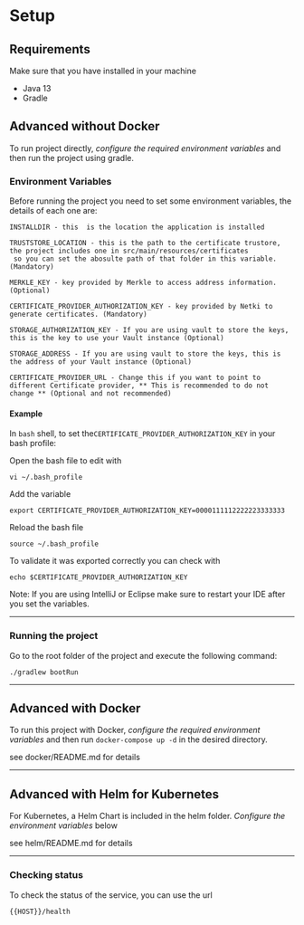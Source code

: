 # Setup

## Requirements

Make sure that you have installed in your machine
- Java 13
- Gradle

## Advanced without Docker

To run project directly, _configure the required environment variables_ and then run the project using gradle.


### Environment Variables 

Before running the project you need to set some environment variables, the details of each one are:

```#!/bin/bash
INSTALLDIR - this  is the location the application is installed

TRUSTSTORE_LOCATION - this is the path to the certificate trustore, the project includes one in src/main/resources/certificates 
 so you can set the abosulte path of that folder in this variable. (Mandatory)

MERKLE_KEY - key provided by Merkle to access address information. (Optional)

CERTIFICATE_PROVIDER_AUTHORIZATION_KEY - key provided by Netki to generate certificates. (Mandatory)

STORAGE_AUTHORIZATION_KEY - If you are using vault to store the keys, this is the key to use your Vault instance (Optional)

STORAGE_ADDRESS - If you are using vault to store the keys, this is the address of your Vault instance (Optional)

CERTIFICATE_PROVIDER_URL - Change this if you want to point to different Certificate provider, ** This is recommended to do not change ** (Optional and not recommended)
```

#### Example

In `bash` shell, to set the`CERTIFICATE_PROVIDER_AUTHORIZATION_KEY` in your bash profile:

Open the bash file to edit with

```script
vi ~/.bash_profile
```

Add the variable

```script
export CERTIFICATE_PROVIDER_AUTHORIZATION_KEY=0000111112222223333333
```

Reload the bash file

```script
source ~/.bash_profile
```

To validate it was exported correctly you can check with

```script
echo $CERTIFICATE_PROVIDER_AUTHORIZATION_KEY
```

Note:
If you are using IntelliJ or Eclipse make sure to restart your IDE after you set the variables.

---

### Running the project

Go to the root folder of the project and execute the following command:

```script
./gradlew bootRun
```

---

## Advanced with Docker

To run this project with Docker, _configure the required environment variables_ and then run `docker-compose up -d` in the desired directory.

see docker/README.md for details

---

## Advanced with Helm for Kubernetes

For Kubernetes, a Helm Chart is included in the helm folder.
_Configure the environment variables_ below

see helm/README.md for details

---

### Checking status

To check the status of the service, you can use the url

```url
{{HOST}}/health
```
